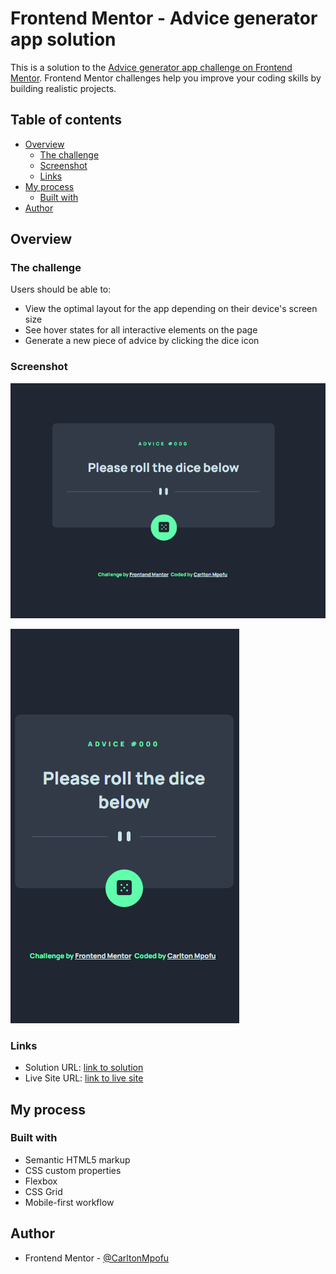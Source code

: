 # Frontend Mentor - Advice generator app solution

This is a solution to the [Advice generator app challenge on Frontend Mentor](https://www.frontendmentor.io/challenges/advice-generator-app-QdUG-13db). Frontend Mentor challenges help you improve your coding skills by building realistic projects.

## Table of contents

- [Overview](#overview)
  - [The challenge](#the-challenge)
  - [Screenshot](#screenshot)
  - [Links](#links)
- [My process](#my-process)
  - [Built with](#built-with)
- [Author](#author)

## Overview

### The challenge

Users should be able to:

- View the optimal layout for the app depending on their device's screen size
- See hover states for all interactive elements on the page
- Generate a new piece of advice by clicking the dice icon

### Screenshot

![](screenshots/desktop.png)

![](screenshots/mobile.png)

### Links

- Solution URL: [link to solution](https://www.frontendmentor.io/solutions/advice-generator-app-html-css-javascript-api-QLeOo4aVRZ)
- Live Site URL: [link to live site ](https://carltonmpofu.github.io/advice-generator-app/)

## My process

### Built with

- Semantic HTML5 markup
- CSS custom properties
- Flexbox
- CSS Grid
- Mobile-first workflow


## Author

- Frontend Mentor - [@CarltonMpofu](https://www.frontendmentor.io/profile/CarltonMpofu)

